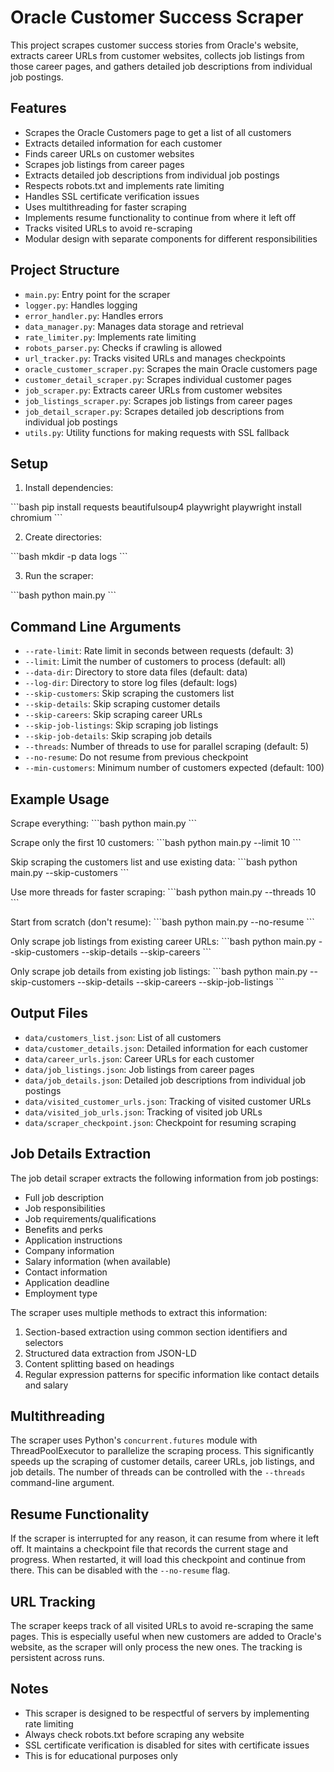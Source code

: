 # Oracle Customer Success Scraper

This project scrapes customer success stories from Oracle's website, extracts career URLs from customer websites, collects job listings from those career pages, and gathers detailed job descriptions from individual job postings.

## Features

- Scrapes the Oracle Customers page to get a list of all customers
- Extracts detailed information for each customer
- Finds career URLs on customer websites
- Scrapes job listings from career pages
- Extracts detailed job descriptions from individual job postings
- Respects robots.txt and implements rate limiting
- Handles SSL certificate verification issues
- Uses multithreading for faster scraping
- Implements resume functionality to continue from where it left off
- Tracks visited URLs to avoid re-scraping
- Modular design with separate components for different responsibilities

## Project Structure

- `main.py`: Entry point for the scraper
- `logger.py`: Handles logging
- `error_handler.py`: Handles errors
- `data_manager.py`: Manages data storage and retrieval
- `rate_limiter.py`: Implements rate limiting
- `robots_parser.py`: Checks if crawling is allowed
- `url_tracker.py`: Tracks visited URLs and manages checkpoints
- `oracle_customer_scraper.py`: Scrapes the main Oracle customers page
- `customer_detail_scraper.py`: Scrapes individual customer pages
- `job_scraper.py`: Extracts career URLs from customer websites
- `job_listings_scraper.py`: Scrapes job listings from career pages
- `job_detail_scraper.py`: Scrapes detailed job descriptions from individual job postings
- `utils.py`: Utility functions for making requests with SSL fallback

## Setup

1. Install dependencies:

\`\`\`bash
pip install requests beautifulsoup4 playwright
playwright install chromium
\`\`\`

2. Create directories:

\`\`\`bash
mkdir -p data logs
\`\`\`

3. Run the scraper:

\`\`\`bash
python main.py
\`\`\`

## Command Line Arguments

- `--rate-limit`: Rate limit in seconds between requests (default: 3)
- `--limit`: Limit the number of customers to process (default: all)
- `--data-dir`: Directory to store data files (default: data)
- `--log-dir`: Directory to store log files (default: logs)
- `--skip-customers`: Skip scraping the customers list
- `--skip-details`: Skip scraping customer details
- `--skip-careers`: Skip scraping career URLs
- `--skip-job-listings`: Skip scraping job listings
- `--skip-job-details`: Skip scraping job details
- `--threads`: Number of threads to use for parallel scraping (default: 5)
- `--no-resume`: Do not resume from previous checkpoint
- `--min-customers`: Minimum number of customers expected (default: 100)

## Example Usage

Scrape everything:
\`\`\`bash
python main.py
\`\`\`

Scrape only the first 10 customers:
\`\`\`bash
python main.py --limit 10
\`\`\`

Skip scraping the customers list and use existing data:
\`\`\`bash
python main.py --skip-customers
\`\`\`

Use more threads for faster scraping:
\`\`\`bash
python main.py --threads 10
\`\`\`

Start from scratch (don't resume):
\`\`\`bash
python main.py --no-resume
\`\`\`

Only scrape job listings from existing career URLs:
\`\`\`bash
python main.py --skip-customers --skip-details --skip-careers
\`\`\`

Only scrape job details from existing job listings:
\`\`\`bash
python main.py --skip-customers --skip-details --skip-careers --skip-job-listings
\`\`\`

## Output Files

- `data/customers_list.json`: List of all customers
- `data/customer_details.json`: Detailed information for each customer
- `data/career_urls.json`: Career URLs for each customer
- `data/job_listings.json`: Job listings from career pages
- `data/job_details.json`: Detailed job descriptions from individual job postings
- `data/visited_customer_urls.json`: Tracking of visited customer URLs
- `data/visited_job_urls.json`: Tracking of visited job URLs
- `data/scraper_checkpoint.json`: Checkpoint for resuming scraping

## Job Details Extraction

The job detail scraper extracts the following information from job postings:

- Full job description
- Job responsibilities
- Job requirements/qualifications
- Benefits and perks
- Application instructions
- Company information
- Salary information (when available)
- Contact information
- Application deadline
- Employment type

The scraper uses multiple methods to extract this information:

1. Section-based extraction using common section identifiers and selectors
2. Structured data extraction from JSON-LD
3. Content splitting based on headings
4. Regular expression patterns for specific information like contact details and salary

## Multithreading

The scraper uses Python's `concurrent.futures` module with ThreadPoolExecutor to parallelize the scraping process. This significantly speeds up the scraping of customer details, career URLs, job listings, and job details. The number of threads can be controlled with the `--threads` command-line argument.

## Resume Functionality

If the scraper is interrupted for any reason, it can resume from where it left off. It maintains a checkpoint file that records the current stage and progress. When restarted, it will load this checkpoint and continue from there. This can be disabled with the `--no-resume` flag.

## URL Tracking

The scraper keeps track of all visited URLs to avoid re-scraping the same pages. This is especially useful when new customers are added to Oracle's website, as the scraper will only process the new ones. The tracking is persistent across runs.

## Notes

- This scraper is designed to be respectful of servers by implementing rate limiting
- Always check robots.txt before scraping any website
- SSL certificate verification is disabled for sites with certificate issues
- This is for educational purposes only
